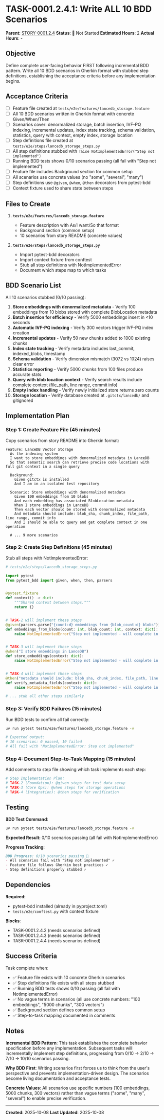 # TASK-0001.2.4.1: Write ALL 10 BDD Scenarios

**Parent**: [STORY-0001.2.4](README.md)
**Status**: 🔵 Not Started
**Estimated Hours**: 2
**Actual Hours**: -

## Objective

Define complete user-facing behavior FIRST following incremental BDD pattern. Write all 10 BDD scenarios in Gherkin format with stubbed step definitions, establishing the acceptance criteria before any implementation begins.

## Acceptance Criteria

- [ ] Feature file created at `tests/e2e/features/lancedb_storage.feature`
- [ ] All 10 BDD scenarios written in Gherkin format with concrete Given/When/Then
- [ ] Scenarios cover: denormalized storage, batch insertion, IVF-PQ indexing, incremental updates, index state tracking, schema validation, statistics, query with context, empty index, storage location
- [ ] Step definitions file created at `tests/e2e/steps/lancedb_storage_steps.py`
- [ ] All step definitions stubbed with `raise NotImplementedError("Step not implemented")`
- [ ] Running BDD tests shows 0/10 scenarios passing (all fail with "Step not implemented")
- [ ] Feature file includes Background section for common setup
- [ ] All scenarios use concrete values (no "some", "several", "many")
- [ ] Step definitions use `@given`, `@when`, `@then` decorators from pytest-bdd
- [ ] Context fixture used to share state between steps

## Files to Create

1. **`tests/e2e/features/lancedb_storage.feature`**
   - Feature description with As/I want/So that format
   - Background section (common setup)
   - 10 scenarios from story README (concrete values)

2. **`tests/e2e/steps/lancedb_storage_steps.py`**
   - Import pytest-bdd decorators
   - Import context fixture from conftest
   - Stub all step definitions with NotImplementedError
   - Document which steps map to which tasks

## BDD Scenario List

All 10 scenarios stubbed (0/10 passing):

1. **Store embeddings with denormalized metadata** - Verify 100 embeddings from 10 blobs stored with complete BlobLocation metadata
2. **Batch insertion for efficiency** - Verify 5000 embeddings insert in <10 seconds
3. **Automatic IVF-PQ indexing** - Verify 300 vectors trigger IVF-PQ index creation
4. **Incremental updates** - Verify 50 new chunks added to 1000 existing chunks
5. **Index state tracking** - Verify metadata includes last_commit, indexed_blobs, timestamp
6. **Schema validation** - Verify dimension mismatch (3072 vs 1024) raises clear error
7. **Statistics reporting** - Verify 5000 chunks from 100 files produce accurate stats
8. **Query with blob location context** - Verify search results include complete context (file_path, line range, commit info)
9. **Empty index handling** - Verify newly initialized store returns zero counts
10. **Storage location** - Verify database created at `.gitctx/lancedb/` and gitignored

## Implementation Plan

### Step 1: Create Feature File (45 minutes)

Copy scenarios from story README into Gherkin format:

```gherkin
Feature: LanceDB Vector Storage
  As the indexing system
  I want to store embeddings with denormalized metadata in LanceDB
  So that semantic search can retrieve precise code locations with full git context in a single query

  Background:
    Given gitctx is installed
    And I am in an isolated test repository

  Scenario: Store embeddings with denormalized metadata
    Given 100 embeddings from 10 blobs
    And each embedding has associated BlobLocation metadata
    When I store embeddings in LanceDB
    Then each vector should be stored with denormalized metadata
    And metadata should include: blob_sha, chunk_index, file_path, line range, commit info
    And I should be able to query and get complete context in one operation

  # ... 9 more scenarios
```

### Step 2: Create Step Definitions (45 minutes)

Stub all steps with NotImplementedError:

```python
# tests/e2e/steps/lancedb_storage_steps.py

import pytest
from pytest_bdd import given, when, then, parsers


@pytest.fixture
def context() -> dict:
    """Shared context between steps."""
    return {}


# TASK-2 will implement these steps
@given(parsers.parse("{count:d} embeddings from {blob_count:d} blobs"))
def embeddings_from_blobs(count: int, blob_count: int, context: dict):
    raise NotImplementedError("Step not implemented - will complete in TASK-2")


# TASK-3 will implement these steps
@when("I store embeddings in LanceDB")
def store_embeddings(context: dict):
    raise NotImplementedError("Step not implemented - will complete in TASK-3")


# TASK-4 will implement these steps
@then("metadata should include: blob_sha, chunk_index, file_path, line range, commit info")
def verify_metadata_fields(context: dict):
    raise NotImplementedError("Step not implemented - will complete in TASK-4")

# ... stub all other steps similarly
```

### Step 3: Verify BDD Failures (15 minutes)

Run BDD tests to confirm all fail correctly:

```bash
uv run pytest tests/e2e/features/lancedb_storage.feature -v

# Expected output:
# 10 scenarios: 0 passed, 10 failed
# All fail with "NotImplementedError: Step not implemented"
```

### Step 4: Document Step-to-Task Mapping (15 minutes)

Add comments to step file showing which task implements each step:

```python
# Step Implementation Plan:
# TASK-2 (Foundation): @given steps for test data setup
# TASK-3 (Core Ops): @when steps for storage operations
# TASK-4 (Integration): @then steps for verification
```

## Testing

**BDD Test Command**:
```bash
uv run pytest tests/e2e/features/lancedb_storage.feature -v
```

**Expected Result**: 0/10 scenarios passing (all fail with NotImplementedError)

**Progress Tracking**:
```markdown
BDD Progress: 0/10 scenarios passing 🔴
- All scenarios fail with "Step not implemented" ✓
- Feature file follows Gherkin best practices ✓
- Step definitions properly stubbed ✓
```

## Dependencies

**Required**:
- pytest-bdd installed (already in pyproject.toml)
- `tests/e2e/conftest.py` with context fixture

**Blocks**:
- TASK-0001.2.4.2 (needs scenarios defined)
- TASK-0001.2.4.3 (needs scenarios defined)
- TASK-0001.2.4.4 (needs scenarios defined)

## Success Criteria

Task complete when:

- ✅ Feature file exists with 10 concrete Gherkin scenarios
- ✅ Step definitions file exists with all steps stubbed
- ✅ Running BDD tests shows 0/10 passing (all fail with NotImplementedError)
- ✅ No vague terms in scenarios (all use concrete numbers: "100 embeddings", "5000 chunks", "300 vectors")
- ✅ Background section defines common setup
- ✅ Step-to-task mapping documented in comments

## Notes

**Incremental BDD Pattern**: This task establishes the complete behavior specification before any implementation. Subsequent tasks will incrementally implement step definitions, progressing from 0/10 → 2/10 → 7/10 → 10/10 scenarios passing.

**Why BDD First**: Writing scenarios first forces us to think from the user's perspective and prevents implementation-driven design. The scenarios become living documentation and acceptance tests.

**Concrete Values**: All scenarios use specific numbers (100 embeddings, 5000 chunks, 300 vectors) rather than vague terms ("some", "many", "several") to enable precise verification.

---

**Created**: 2025-10-08
**Last Updated**: 2025-10-08
